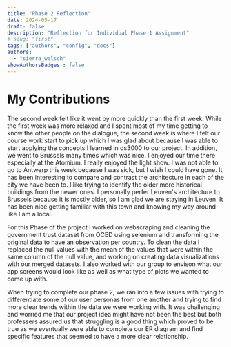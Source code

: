 ```yaml
---
title: "Phase 2 Reflection"
date: 2024-05-17
draft: false
description: "Reflection for Individual Phase 1 Assignment"
# slug: "first"
tags: ["authors", "config", "docs"]
authors:
  - "sierra_welsch"
showAuthorsBadges : false
---
```


# My Contributions 
The second week felt like it went by more quickly than the first week. While the first week was more relaxed and I spent most of my time getting to know the other people on the dialogue, the second week is where I felt our course work start to pick up which I was glad about because I was able to start applying the concepts I learned in ds3000 to our project. In addition, we went to Brussels many times which was nice. I enjoyed our time there especially at the Atomium. I really enjoyed the light show. I was not able to go to Antwerp this week because I was sick, but I wish I could have gone. It has been interesting to compare and contrast the architecture in each of the city we have been to. I like trying to identify the older more historical buildings from the newer ones. I personally perfer Leuven's architecture to Brussels because it is mostly older, so I am glad we are staying in Leuven. It has been nice getting familiar with this town and knowing my way around like I am a local. 

For this Phase of the project I worked on webscraping and cleaning the government trust dataset from OCED using selenium and transforming the original data to have an observation per country. To clean the data I replaced the null values with the mean of the values that were within the same column of the null value, and working on creating data visualizations with our merged datasets. I also worked with our group to envison what our app screens would look like as well as what type of plots we wanted to come up with.

When trying to complete our phase 2, we ran into a few issues with trying to differentiate some of our user personas from one another and trying to find more clear trends within the data we were working with. It was challenging and worried me that our project idea might have not been the best but both professers assured us that struggling is a good thing which proved to be true as we eventually were able to complete our ER diagram and find specific features that seemed to have a more clear relationship. 